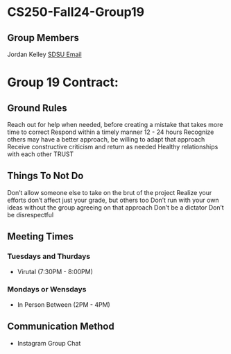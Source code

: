 # CS250-Fall24-Group19
## Group Members 
Jordan Kelley [SDSU Email](mailto:jkelley1633@sdsu.edu)


# Group 19 Contract: 
## Ground Rules
Reach out for help when needed, before creating a mistake that takes more time to correct
Respond within a timely manner 12 - 24 hours 
Recognize others may have a better approach, be willing to adapt that approach
Receive constructive criticism and return as needed 
Healthy relationships with each other 
TRUST 
## Things To Not Do
Don’t allow someone else to take on the brut of the project 
Realize your efforts don’t affect just your grade, but others too 
Don’t run with your own ideas without the group agreeing on that approach 
Don’t be a dictator 
Don’t be disrespectful  

## Meeting Times 
### Tuesdays and Thurdays
- Virutal (7:30PM - 8:00PM)
### Mondays or Wensdays
- In Person Between (2PM - 4PM) 

## Communication Method
- Instagram Group Chat


